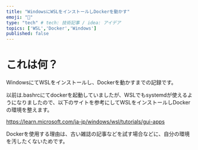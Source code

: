 ```yaml
---
title: "WindowsにWSLをインストールしDockerを動かす"
emoji: "🎉"
type: "tech" # tech: 技術記事 / idea: アイデア
topics: ['WSL','Docker','Windows']
published: false
---
```


# これは何？

WindowsにてWSLをインストールし、Dockerを動かすまでの記録です。

以前は.bashrcにてdockerを起動していましたが、WSLでもsystemdが使えるようになりましたので、以下のサイトを参考にしてWSLをインストールしDockerの環境を整えます。

https://learn.microsoft.com/ja-jp/windows/wsl/tutorials/gui-apps

Dockerを使用する理由は、古い雑誌の記事などを試す場合などに、自分の環境を汚したくないためです。

